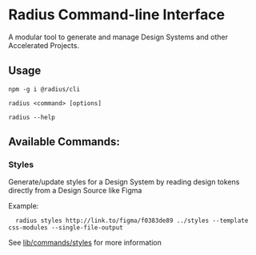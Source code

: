# Radius Command-line Interface

A modular tool to generate and manage Design Systems and other Accelerated Projects.

## Usage

```
npm -g i @radius/cli

radius <command> [options]

radius --help
```

## Available Commands:
  
### Styles

Generate/update styles for a Design System by reading design tokens directly from a Design Source like Figma

Example:
```
  radius styles http://link.to/figma/f0383de89 ../styles --template css-modules --single-file-output
```

See [lib/commands/styles](lib/commands/styles) for more information
